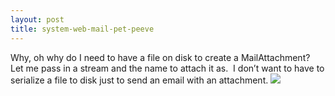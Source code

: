 ```yaml
---
layout: post
title: system-web-mail-pet-peeve
---
```

Why, oh why do I need to have a file on disk to create a
MailAttachment?  Let me pass in a stream and the name to attach it as. 
I don’t want to have to serialize a file to disk just to send an email
with an attachment.
![](http://blogs.geekdojo.net/ryan/images/smile9.gif)
